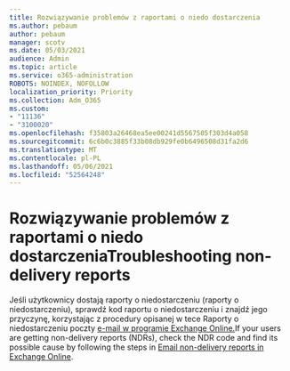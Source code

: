 ```yaml
---
title: Rozwiązywanie problemów z raportami o niedo dostarczenia
ms.author: pebaum
author: pebaum
manager: scotv
ms.date: 05/03/2021
audience: Admin
ms.topic: article
ms.service: o365-administration
ROBOTS: NOINDEX, NOFOLLOW
localization_priority: Priority
ms.collection: Adm_O365
ms.custom:
- "11136"
- "3100020"
ms.openlocfilehash: f35803a26468ea5ee00241d5567505f303d4a058
ms.sourcegitcommit: 6c6b0c3885f33b08db929fe0b6496508d31fa2d6
ms.translationtype: MT
ms.contentlocale: pl-PL
ms.lasthandoff: 05/06/2021
ms.locfileid: "52564248"
---
```

# <a name="troubleshooting-non-delivery-reports"></a><span data-ttu-id="3f9dc-102">Rozwiązywanie problemów z raportami o niedo dostarczenia</span><span class="sxs-lookup"><span data-stu-id="3f9dc-102">Troubleshooting non-delivery reports</span></span>

<span data-ttu-id="3f9dc-103">Jeśli użytkownicy dostają raporty o niedostarczeniu (raporty o niedostarczeniu), sprawdź kod raportu o niedostarczeniu i znajdź jego przyczynę, korzystając z procedury opisanej w tece Raporty o niedostarczeniu poczty [e-mail w programie Exchange Online.](https://docs.microsoft.com/exchange/mail-flow-best-practices/non-delivery-reports-in-exchange-online/non-delivery-reports-in-exchange-online)</span><span class="sxs-lookup"><span data-stu-id="3f9dc-103">If your users are getting non-delivery reports (NDRs), check the NDR code and find its possible cause by following the steps in [Email non-delivery reports in Exchange Online](https://docs.microsoft.com/exchange/mail-flow-best-practices/non-delivery-reports-in-exchange-online/non-delivery-reports-in-exchange-online).</span></span>